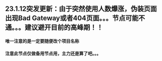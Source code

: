 
## 23.1.12突发更新：由于突然使用人数爆涨，伪装页面出现Bad Gateway或者404页面。。。节点可能不通。。。建议避开目前的高峰期！！

#### 唯一注意的是一定要随便改个项目名称

#### 注意此节点仅做备用节点用，主力还是算了吧。。。
